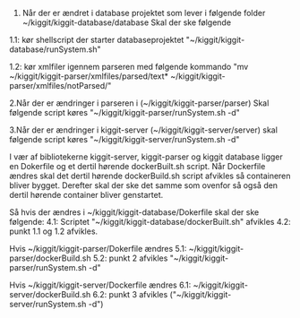 1. Når der er ændret i database projektet som lever i følgende folder
~/kiggit/kiggit-database/database
Skal der ske følgende

1.1: kør shellscript der starter databaseprojektet
"~/kiggit/kiggit-database/runSystem.sh"

1.2: kør xmlfiler igennem parseren med følgende kommando
"mv ~/kiggit/kiggit-parser/xmlfiles/parsed/text* ~/kiggit/kiggit-parser/xmlfiles/notParsed/"

2.Når der er ændringer i parseren i (~/kiggit/kiggit-parser/parser)
Skal følgende script køres
"~/kiggit/kiggit-parser/runSystem.sh -d"

3.Når der er ændringer i kiggit-server (~/kiggit/kiggit-server/server)
skal følgende script køres
"~/kiggit/kiggit-server/runSystem.sh -d"

I vær af bibliotekerne kiggit-server, kiggit-parser og kiggit database ligger en Dokerfile og et
dertil hørende dockerBuilt.sh script. Når Dockerfile ændres skal det dertil hørende dockerBuild.sh
script afvikles så containeren bliver bygget. Derefter skal der ske det samme som ovenfor så også den
dertil hørende container bliver genstartet.

Så hvis der ændres i ~/kiggit/kiggit-database/Dokerfile skal der ske følgende:
4.1: Scriptet "~/kiggit/kiggit-database/dockerBuilt.sh" afvikles
4.2: punkt 1.1 og 1.2 afvikles.

Hvis ~/kiggit/kiggit-parser/Dokerfile ændres
5.1: ~/kiggit/kiggit-parser/dockerBuild.sh
5.2: punkt 2 afvikles "~/kiggit/kiggit-parser/runSystem.sh -d"

Hvis ~/kiggit/kiggit-server/Dockerfile ændres
6.1: ~/kiggit/kiggit-server/dockerBuild.sh
6.2: punkt 3 afvikles ("~/kiggit/kiggit-server/runSystem.sh -d")

